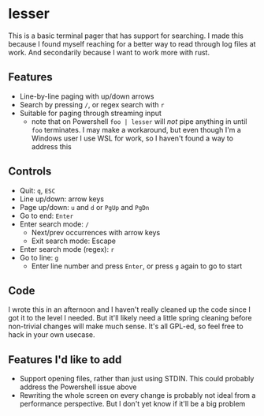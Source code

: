 # lesser

This is a basic terminal pager that has support for searching. I made this because I found myself reaching for a better way to read through log files at work. And secondarily because I want to work more with rust.

## Features

- Line-by-line paging with up/down arrows
- Search by pressing `/`, or regex search with `r`
- Suitable for paging through streaming input
    - note that on Powershell `foo | lesser` will _not_ pipe anything in until `foo` terminates. I may make a workaround, but even though I'm a Windows user I use WSL for work, so I haven't found a way to address this

## Controls

- Quit: `q`, `ESC`
- Line up/down: arrow keys
- Page up/down: `u` and `d` or `PgUp` and `PgDn`
- Go to end: `Enter`
- Enter search mode: `/`
   - Next/prev occurrences with arrow keys
   - Exit search mode: Escape
- Enter search mode (regex): `r`
- Go to line: `g`
    - Enter line number and press `Enter`, or press `g` again to go to start

## Code

I wrote this in an afternoon and I haven't really cleaned up the code since I got it to the level I needed. But it'll likely need a little spring cleaning before non-trivial changes will make much sense. It's all GPL-ed, so feel free to hack in your own usecase.

## Features I'd like to add

- Support opening files, rather than just using STDIN. This could probably address the Powershell issue above
- Rewriting the whole screen on every change is probably not ideal from a performance perspective. But I don't yet know if it'll be a big problem
